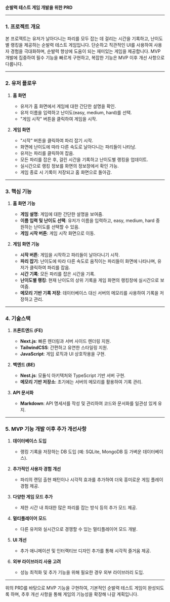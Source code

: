 **순발력 테스트 게임 개발을 위한 PRD**

---

### 1. 프로젝트 개요
본 프로젝트는 유저가 날아다니는 파리를 모두 잡는 데 걸리는 시간을 기록하고, 난이도별 랭킹을 제공하는 순발력 테스트 게임입니다. 단순하고 직관적인 UI를 사용하여 사용자 경험을 극대화하며, 순발력 향상에 도움이 되는 재미있는 게임을 제공합니다. MVP 개발에 집중하여 필수 기능을 빠르게 구현하고, 복잡한 기능은 MVP 이후 개선 사항으로 다룹니다.

---

### 2. 유저 플로우

1. **홈 화면**
   - 유저가 홈 화면에서 게임에 대한 간단한 설명을 확인.
   - 유저 이름을 입력하고 난이도(easy, medium, hard)를 선택.
   - "게임 시작" 버튼을 클릭하여 게임을 시작.

2. **게임 화면**
   - "시작" 버튼을 클릭하여 파리 잡기 시작.
   - 화면에 난이도에 따라 다른 속도로 날아다니는 파리들이 나타남.
   - 유저는 파리를 클릭하여 잡음.
   - 모든 파리를 잡은 후, 걸린 시간을 기록하고 난이도별 랭킹을 업데이트.
   - 실시간으로 랭킹 정보를 화면의 정보창에서 확인 가능.
   - 게임 종료 시 기록이 저장되고 홈 화면으로 돌아감.

---

### 3. 핵심 기능

1. **홈 화면 기능**
   - **게임 설명**: 게임에 대한 간단한 설명을 보여줌.
   - **이름 입력 및 난이도 선택**: 유저가 이름을 입력하고, easy, medium, hard 중 원하는 난이도를 선택할 수 있음.
   - **게임 시작 버튼**: 게임 시작 화면으로 이동.

2. **게임 화면 기능**
   - **시작 버튼**: 게임을 시작하고 파리들이 날아다니기 시작.
   - **파리 잡기**: 난이도에 따라 다른 속도로 움직이는 파리들이 화면에 나타나며, 유저가 클릭하여 파리를 잡음.
   - **시간 기록**: 모든 파리를 잡은 시간을 기록.
   - **난이도별 랭킹**: 현재 난이도의 상위 기록을 게임 화면의 랭킹창에 실시간으로 보여줌.
   - **메모리 기반 기록 저장**: 데이터베이스 대신 서버의 메모리를 사용하여 기록을 저장하고 관리.

---

### 4. 기술스택

1. **프론트엔드 (FE)**
   - **Next.js**: 빠른 렌더링과 서버 사이드 렌더링 지원.
   - **TailwindCSS**: 간편하고 유연한 스타일링 지원.
   - **JavaScript**: 게임 로직과 UI 상호작용을 구현.

2. **백엔드 (BE)**
   - **Nest.js**: 모듈식 아키텍처와 TypeScript 기반 서버 구현.
   - **메모리 기반 저장소**: 초기에는 서버의 메모리를 활용하여 기록 관리.

3. **API 문서화**
   - **Markdown**: API 명세서를 작성 및 관리하여 코드와 문서화를 일관성 있게 유지.

---

### 5. MVP 기능 개발 이후 추가 개선사항

1. **데이터베이스 도입**
   - 랭킹 기록을 저장하는 DB 도입 (예: SQLite, MongoDB 등 가벼운 데이터베이스).
   
2. **추가적인 사용자 경험 개선**
   - 파리의 랜덤 출현 패턴이나 시각적 효과를 추가하여 더욱 흥미로운 게임 플레이 경험 제공.
   
3. **다양한 게임 모드 추가**
   - 제한 시간 내 최대한 많은 파리를 잡는 방식 등의 추가 모드 제공.

4. **멀티플레이어 모드**
   - 다른 유저와 실시간으로 경쟁할 수 있는 멀티플레이어 모드 개발.

5. **UI 개선**
   - 추가 애니메이션 및 인터랙티브 디자인 추가를 통해 시각적 즐거움 제공.

6. **외부 라이브러리 사용 고려**
   - 성능 최적화 및 추가 기능을 위해 필요한 경우 외부 라이브러리 도입.

---

위의 PRD를 바탕으로 MVP 기능을 구현하여, 기본적인 순발력 테스트 게임이 완성되도록 하며, 추후 개선 사항을 통해 게임의 기능성을 확장해 나갈 계획입니다.